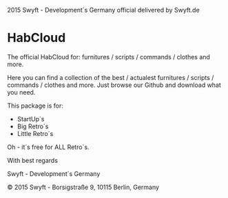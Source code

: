 2015 Swyft - Development´s Germany
  official delivered by Swyft.de
# HabCloud
The official HabCloud for: furnitures / scripts / commands / clothes and more.

Here you can find a collection of the best / actualest furnitures / scripts / commands / clothes and more.
Just browse our Github and download what you need. 

This package is for:

- StartUp´s
- Big Retro´s
- Little Retro´s

Oh - it´s free for ALL Retro´s.

With best regards

Swyft - Development´s Germany

© 2015 Swyft - Borsigstraße 9, 10115 Berlin, Germany
